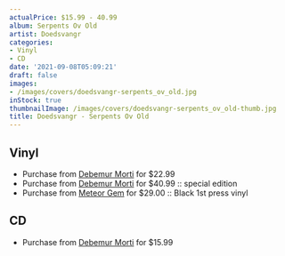 ```yaml
---
actualPrice: $15.99 - 40.99
album: Serpents Ov Old
artist: Doedsvangr
categories:
- Vinyl
- CD
date: '2021-09-08T05:09:21'
draft: false
images:
- /images/covers/doedsvangr-serpents_ov_old.jpg
inStock: true
thumbnailImage: /images/covers/doedsvangr-serpents_ov_old-thumb.jpg
title: Doedsvangr - Serpents Ov Old
---
```


## Vinyl
* Purchase from [Debemur Morti](https://debemurmorti.aisamerch.com/item/102480) for $22.99
* Purchase from [Debemur Morti](https://debemurmorti.aisamerch.com/item/102481) for $40.99 :: special edition
* Purchase from [Meteor Gem](https://meteor-gem.com/products/doedsvangr-serpents-of-old-lp) for $29.00 :: Black 1st press vinyl
## CD
* Purchase from [Debemur Morti](https://debemurmorti.aisamerch.com/item/102479) for $15.99
